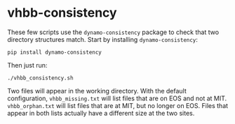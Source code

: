 # vhbb-consistency

These few scripts use the `dynamo-consistency` package to check that two directory structures match.
Start by installing `dynamo-consistency`:

```
pip install dynamo-consistency
```

Then just run:

```
./vhbb_consistency.sh
```

Two files will appear in the working directory.
With the default configuration,
`vhbb_missing.txt` will list files that are on EOS and not at MIT.
`vhbb_orphan.txt` will list files that are at MIT, but no longer on EOS.
Files that appear in both lists actually have a different size at the two sites.
